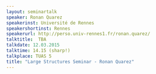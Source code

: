 ```yaml
---
layout: seminartalk
speaker: Ronan Quarez
speakerinst: Université de Rennes
speakershortinst: Rennes
speakerurl: http://perso.univ-rennes1.fr/ronan.quarez/
talktitle:  TBA
talkdate: 12.03.2015
talktime: 14.15 (sharp!)
talkplace: TUAS 5
title: "Large Structures Seminar - Ronan Quarez"
---
```


